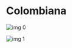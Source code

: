# Colombiana

![img 0](https://i.imgur.com/UUGYl47.jpg)

![img 1](https://i.imgur.com/YB6eAK8.png)

